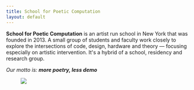 ```yaml
---
title: School for Poetic Computation
layout: default
---
```

**School for Poetic Computation** is an artist run school in New York that was founded in 2013. A small group of students and faculty work closely to explore the intersections of code, design, hardware and theory — focusing especially on artistic intervention. It's a hybrid of a school, residency and research group.

_Our motto is: **more poetry, less demo**_

<figure>
	<img src="http://dl.dropboxusercontent.com/u/55385731/pushPixel_splash.jpg">
</figure>